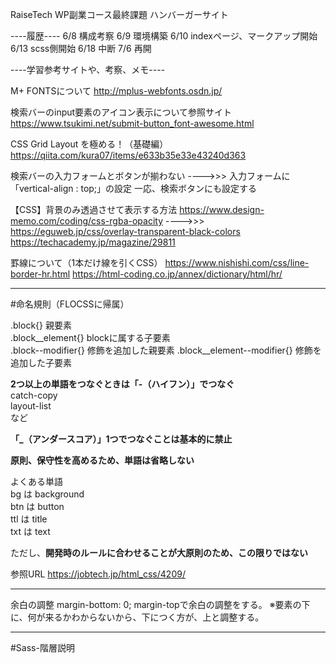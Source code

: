 RaiseTech WP副業コース最終課題
ハンバーガーサイト

----履歴----
6/8     構成考察
6/9     環境構築
6/10    indexページ、マークアップ開始
6/13    scss側開始
6/18    中断
7/6     再開





----学習参考サイトや、考察、メモ----

M+ FONTSについて
http://mplus-webfonts.osdn.jp/

検索バーのinput要素のアイコン表示について参照サイト
https://www.tsukimi.net/submit-button_font-awesome.html

CSS Grid Layout を極める！（基礎編）
https://qiita.com/kura07/items/e633b35e33e43240d363


検索バーの入力フォームとボタンが揃わない
---->>>     入力フォームに「vertical-align : top;」の設定
            一応、検索ボタンにも設定する

【CSS】背景のみ透過させて表示する方法
https://www.design-memo.com/coding/css-rgba-opacity
---->>> https://eguweb.jp/css/overlay-transparent-black-colors
https://techacademy.jp/magazine/29811


罫線について（1本だけ線を引くCSS）
https://www.nishishi.com/css/line-border-hr.html
https://html-coding.co.jp/annex/dictionary/html/hr/

***




#命名規則（FLOCSSに帰属）

.block{}                    親要素  
.block__element{}           blockに属する子要素  
.block--modifier{}          修飾を追加した親要素
.block__element--modifier{} 修飾を追加した子要素  

**2つ以上の単語をつなぐときは「-（ハイフン）」でつなぐ**  
catch-copy  
layout-list  
など  

**「_（アンダースコア）」1つでつなぐことは基本的に禁止**

**原則、保守性を高めるため、単語は省略しない**

よくある単語  
    bg  は  background  
    btn は  button  
    ttl は  title  
    txt は  text  

ただし、**開発時のルールに合わせることが大原則のため、この限りではない**


参照URL https://jobtech.jp/html_css/4209/
***


余白の調整
margin-bottom: 0;
margin-topで余白の調整をする。
※要素の下に、何が来るかわからないから、下につく方が、上と調整する。
***




#Sass-階層説明